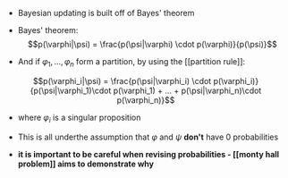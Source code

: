- Bayesian updating is built off of Bayes' theorem

- Bayes' theorem:
  $$p(\varphi|\psi) = \frac{p(\psi|\varphi) \cdot p(\varphi)}{p(\psi)}$$
  
- And if $\varphi_1, ... , \varphi_n$ form a partition, by using the [[partition rule]]:

$$p(\varphi_i|\psi) = \frac{p(\psi|\varphi_i) \cdot p(\varphi_i)}{p(\psi|\varphi_1)\cdot p(\varphi_1) + ... + p(\psi|\varphi_n)\cdot p(\varphi_n)}$$
- where $\varphi_i$ is a singular proposition
- This is all underthe assumption that $\varphi$ and $\psi$ **don't** have 0 probabilities

- **it is important to be careful when revising probabilities - [[monty hall problem]] aims to demonstrate why**
